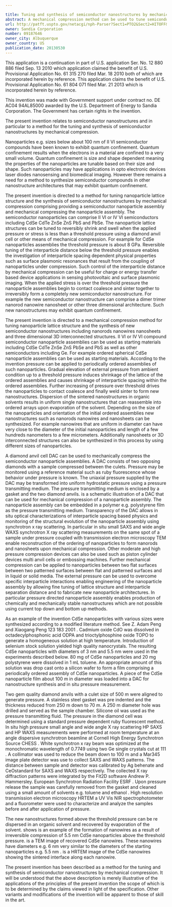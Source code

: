 ```yaml
---

title: Tuning and synthesis of semiconductor nanostructures by mechanical compression
abstract: A mechanical compression method can be used to tune semiconductor nanoparticle lattice structure and synthesize new semiconductor nanostructures including nanorods, nanowires, nanosheets, and other three-dimensional interconnected structures. II-VI or IV-VI compound semiconductor nanoparticle assemblies can be used as starting materials, including CdSe, CdTe, ZnSe, ZnS, PbSe, and PbS.
url: http://patft.uspto.gov/netacgi/nph-Parser?Sect1=PTO2&Sect2=HITOFF&p=1&u=%2Fnetahtml%2FPTO%2Fsearch-adv.htm&r=1&f=G&l=50&d=PALL&S1=09187646&OS=09187646&RS=09187646
owner: Sandia Corporation
number: 09187646
owner_city: Albuquerque
owner_country: US
publication_date: 20130530
---
```

This application is a continuation in part of U.S. application Ser. No. 12 880 886 filed Sep. 13 2010 which application claimed the benefit of U.S. Provisional Application No. 61 315 270 filed Mar. 18 2010 both of which are incorporated herein by reference. This application claims the benefit of U.S. Provisional Application No. 61 804 071 filed Mar. 21 2013 which is incorporated herein by reference.

This invention was made with Government support under contract no. DE AC04 94AL85000 awarded by the U.S. Department of Energy to Sandia Corporation. The Government has certain rights in the invention.

The present invention relates to semiconductor nanostructures and in particular to a method for the tuning and synthesis of semiconductor nanostructures by mechanical compression.

Nanoparticles e.g. sizes below about 100 nm of II VI semiconductor compounds have been known to exhibit quantum confinement. Quantum confinement results when the electrons in a material are confined to a very small volume. Quantum confinement is size and shape dependent meaning the properties of the nanoparticles are tunable based on their size and shape. Such nanoparticles may have applications in opto electronic devices laser diodes nanosensing and biomedical imaging. However there remains a need for a method to synthesize semiconductor compounds in other nanostructure architectures that may exhibit quantum confinement.

The present invention is directed to a method for tuning nanoparticle lattice structure and the synthesis of semiconductor nanostructures by mechanical compression comprising providing a semiconductor nanoparticle assembly and mechanical compressing the nanoparticle assembly. The semiconductor nanoparticles can comprise II VI or IV VI semiconductors including CdSe CdTe ZnSe ZnS PbS and PbSe. The nanoparticle lattice structures can be tuned to reversibly shrink and swell when the applied pressure or stress is less than a threshold pressure using a diamond anvil cell or other means of mechanical compression. For example for CdSe nanoparticles assemblies the threshold pressure is about 8 GPa. Reversible tuning of the interparticle distance below the threshold pressure enables the investigation of interparticle spacing dependent physical properties such as surface plasmonic resonances that result from the coupling of nanoparticles under compression. Such control of the interparticle distance by mechanical compression can be useful for charge or energy transfer based device applications in sensing photovoltaic and surface plasmonic imaging. When the applied stress is over the threshold pressure the nanoparticle assemblies begin to contact coalesce and sinter together to irreversibly form a completely new semiconductor nanostructure. For example the new semiconductor nanostructure can comprise a dimer trimer nanorod nanowire nanosheet or other three dimensional architecture. Such new nanostructures may exhibit quantum confinement.

The present invention is directed to a mechanical compression method for tuning nanoparticle lattice structure and the synthesis of new semiconductor nanostructures including nanorods nanowires nanosheets and three dimensional 3D interconnected structures. II VI or IV VI compound semiconductor nanoparticle assemblies can be used as starting materials including CdSe CdTe ZnSe ZnS PbSe and PbS as well as other semiconductors including Ge. For example ordered spherical CdSe nanoparticle assemblies can be used as starting materials. According to the invention pressure can be applied to periodically ordered assemblies of such nanoparticles. Gradual elevation of external pressure from ambient condition up to a threshold pressure induces shrinkage of the lattice of the ordered assemblies and causes shrinkage of interparticle spacing within the ordered assemblies. Further increasing of pressure over threshold drives the nanoparticles to contact coalesce and finally weld sinter to form new nanostructures. Dispersion of the sintered nanostructures in organic solvents results in uniform single nanostructures that can reassemble into ordered arrays upon evaporation of the solvent. Depending on the size of the nanoparticles and orientation of the initial ordered assemblies new nanostructures such as nanorods nanowires and nanosheets can be synthesized. For example nanowires that are uniform in diameter can have very close to the diameter of the initial nanoparticles and length of a few hundreds nanometers to a few micrometers. Additionally nanosheets or 3D interconnected structures can also be synthesized in this process by using different sizes of nanoparticles.

A diamond anvil cell DAC can be used to mechanically compress the semiconductor nanoparticle assemblies. A DAC consists of two opposing diamonds with a sample compressed between the culets. Pressure may be monitored using a reference material such as ruby fluorescence whose behavior under pressure is known. The uniaxial pressure supplied by the DAC may be transformed into uniform hydrostatic pressure using a pressure transmitting medium. The pressure transmitting medium is enclosed by a gasket and the two diamond anvils. is a schematic illustration of a DAC that can be used for mechanical compression of a nanoparticle assembly. The nanoparticle assembly can be embedded in a polymer e.g. polystyrene film as the pressure transmitting medium. Transparency of the DAC allows in situ optical characterizations of interparticle spacing based physics and monitoring of the structural evolution of the nanoparticle assembly using synchrotron x ray scattering. In particular in situ small SAXS and wide angle WAXS synchrotron X ray scattering measurements on the same spot of a sample under pressure coupled with transmission electron microscopy TEM enable reconstruction of the ordering of nanoparticles to form nanorods and nanosheets upon mechanical compression. Other moderate and high pressure compression devices can also be used such as piston cylinder devices multi anvil cells or embossing machines. Further mechanical compression can be applied to nanoparticles between two flat surfaces between two patterned surfaces between flat and patterned surfaces and in liquid or solid media. The external pressure can be used to overcome specific interparticle interactions enabling engineering of the nanoparticle assembly by allowing fine tuning of lattice structure and interparticle separation distance and to fabricate new nanoparticle architectures. In particular pressure directed nanoparticle assembly enables production of chemically and mechanically stable nanostructures which are not possible using current top down and bottom up methods.

As an example of the invention CdSe nanoparticles with various sizes were synthesized according to a modified literature method. See Z. Adam Peng and Xiaogang Peng 123 183 2001 . Cadmium oxide CdO was dissolved in octadecylphosphonic acid ODPA and trioctylphosphine oxide TOPO to generate a homogeneous solution at high temperature. Introduction of selenium stock solution yielded high quality nanocrystals. The resulting CdSe nanoparticles with diameters of 3 nm and 5.5 nm were used in the experiments described below. 80 mg of CdSe nanoparticles and 20 mg polystyrene were dissolved in 1 mL toluene. An appropriate amount of this solution was drop cast onto a silicon wafer to form a film comprising a periodically ordered assembly of CdSe nanoparticles. A piece of the CdSe nanoparticle film about 100 m in diameter was loaded into a DAC for nanostructure synthesis and in situ pressure measurement.

Two gem quality diamond anvils with a culet size of 500 m were aligned to generate pressure. A stainless steel gasket was pre indented and the thickness reduced from 250 m down to 70 m. A 250 m diameter hole was drilled and served as the sample chamber. Silicone oil was used as the pressure transmitting fluid. The pressure in the diamond cell was determined using a standard pressure dependent ruby fluorescent method. In situ high pressure small angle and wide angle X ray scattering HP SAXS and HP WAXS measurements were performed at room temperature at an angle dispersive synchrotron beamline at Cornell High Energy Synchrotron Source CHESS . White synchrotron x ray beam was optimized at the monochromatic wavelength of 0.7749 using two Ge single crystals cut at 111 . A collimator was used to reduce the beam down to 100 m and a Mar345 image plate detector was use to collect SAXS and WAXS patterns. The distance between sample and detector was calibrated by Ag behenate and CeOstandard for SAXS and WAXS respectively. The collected X ray diffraction patterns were integrated by the Fit2D software Andrew P. Hammersley. European Synchrotron Radiation Facility ESRF . Upon pressure release the sample was carefully removed from the gasket and cleaned using a small amount of solvents e.g. toluene and ethanol . High resolution transmission electron microscopy HRTEM a UV Vis NIR spectrophotometer and a fluorometer were used to characterize and analyze the samples before and after application of pressure.

The new nanostructures formed above the threshold pressure can be re dispersed in an organic solvent and recovered by evaporation of the solvent. shows is an example of the formation of nanowires as a result of irreversible compression of 5.5 nm CdSe nanoparticles above the threshold pressure. is a TEM image of recovered CdSe nanowires. These nanowires have diameters e.g. 6 nm very similar to the diameters of the starting nanoparticles e.g. 5.5 nm . is a HRTEM image of the CdSe nanowires showing the sintered interface along each nanowire.

The present invention has been described as a method for the tuning and synthesis of semiconductor nanostructures by mechanical compression. It will be understood that the above description is merely illustrative of the applications of the principles of the present invention the scope of which is to be determined by the claims viewed in light of the specification. Other variants and modifications of the invention will be apparent to those of skill in the art.

